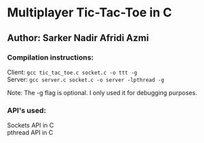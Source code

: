 # Multiplayer Tic-Tac-Toe in C
## Author: Sarker Nadir Afridi Azmi

### Compilation instructions:
  Client: ```gcc tic_tac_toe.c socket.c -o ttt -g```  
  Server: ```gcc server.c socket.c -o server -lpthread -g``` 
  
  Note: The -g flag is optional. I only used it for debugging purposes.

### API's used:
  Sockets API in C  
  pthread API in C  
